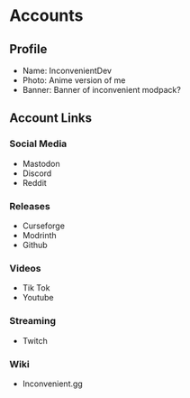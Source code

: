 # Accounts

## Profile

- Name: InconvenientDev
- Photo: Anime version of me
- Banner: Banner of inconvenient modpack?

## Account Links

### Social Media

- Mastodon
- Discord
- Reddit

### Releases

- Curseforge
- Modrinth
- Github

### Videos

- Tik Tok
- Youtube

### Streaming

- Twitch

### Wiki

- Inconvenient.gg
